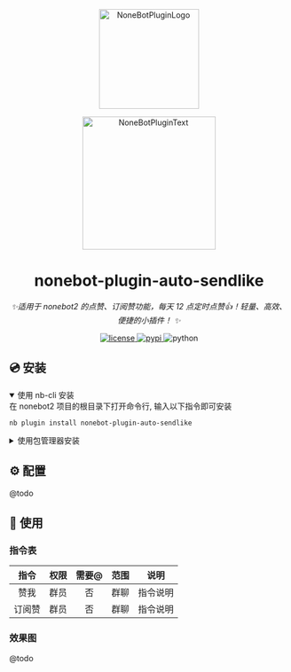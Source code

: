 
<div align="center">
  <a href="https://v2.nonebot.dev/store"><img src="https://s2.loli.net/2024/11/01/Ep7h9ntFSbrlVGH.png" width="180" height="180" alt="NoneBotPluginLogo"></a>
  <br>
  <p><img src="https://github.com/A-kirami/nonebot-plugin-template/blob/resources/NoneBotPlugin.svg" width="240" alt="NoneBotPluginText"></p>
</div>

<div align="center">

# nonebot-plugin-auto-sendlike

_✨适用于 nonebot2 的点赞、订阅赞功能，每天 12 点定时点赞👍！轻量、高效、便捷的小插件！ ✨_

<a href="./LICENSE">
    <img src="https://img.shields.io/github/license/owner/nonebot-plugin-template.svg" alt="license">
</a>
<a href="https://pypi.python.org/pypi/nonebot-plugin-template">
    <img src="https://img.shields.io/pypi/v/nonebot-plugin-template.svg" alt="pypi">
</a>
<img src="https://img.shields.io/badge/python-3.9+-blue.svg" alt="python">

</div>

## 💿 安装

<details open>
<summary>使用 nb-cli 安装</summary>
在 nonebot2 项目的根目录下打开命令行, 输入以下指令即可安装

    nb plugin install nonebot-plugin-auto-sendlike

</details>

<details>
<summary>使用包管理器安装</summary>
在 nonebot2 项目的插件目录下, 打开命令行, 根据你使用的包管理器, 输入相应的安装命令

<details>
<summary>pip</summary>

    pip install nonebot-plugin-auto-sendlike
</details>
<details>
<summary>pdm</summary>

    pdm add nonebot-plugin-auto-sendlike
</details>
<details>
<summary>poetry</summary>

    poetry add nonebot-plugin-auto-sendlike
</details>
<details>
<summary>conda</summary>

    conda install nonebot-plugin-auto-sendlike
</details>

打开 nonebot2 项目根目录下的 `pyproject.toml` 文件, 在 `[tool.nonebot]` 部分追加写入

    plugins = ["nonebot-plugin-auto-sendlike"]

</details>

## ⚙️ 配置

@todo

## 🎉 使用

### 指令表
| 指令  | 权限 | 需要@ | 范围 | 说明 |
|:---:|:----:|:----:|:----:|:----:|
| 赞我  | 群员 | 否 | 群聊 | 指令说明 |
| 订阅赞 | 群员 | 否 | 群聊 | 指令说明 |

### 效果图

@todo
